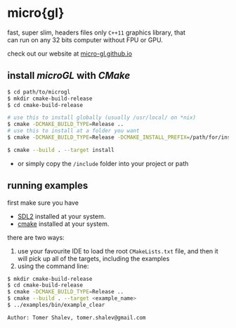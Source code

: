 # micro{gl}

fast, super slim, headers files only `C++11` graphics library, that  
can run on any 32 bits computer without FPU or GPU.

check out our website at [micro-gl.github.io](micro-gl.github.io)

## install *microGL* with *CMake*

```bash
$ cd path/to/microgl
$ mkdir cmake-build-release
$ cd cmake-build-release

# use this to install globally (usually /usr/local/ on *nix)
$ cmake -DCMAKE_BUILD_TYPE=Release ..
# use this to install at a folder you want
$ cmake -DCMAKE_BUILD_TYPE=Release -DCMAKE_INSTALL_PREFIX=/path/for/install ..

$ cmake --build . --target install
```

* or simply copy the `/include` folder into your project or path

## running examples
first make sure you have 
 - [SDL2](https://www.libsdl.org/) installed at your system.  
 - [cmake](https://cmake.org/download/) installed at your system.

there are two ways:
1. use your favourite IDE to load the root `CMakeLists.txt` file, and then it   
   will pick up all of the targets, including the examples
2. using the command line:
```bash
$ mkdir cmake-build-release
$ cd cmake-build-release
$ cmake -DCMAKE_BUILD_TYPE=Release ..
$ cmake --build . --target <example_name>
$ ../examples/bin/example_clear
```

```text
Author: Tomer Shalev, tomer.shalev@gmail.com
```
